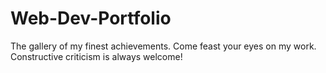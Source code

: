 # Web-Dev-Portfolio
The gallery of my finest achievements. Come feast your eyes on my work. Constructive criticism is always welcome!
